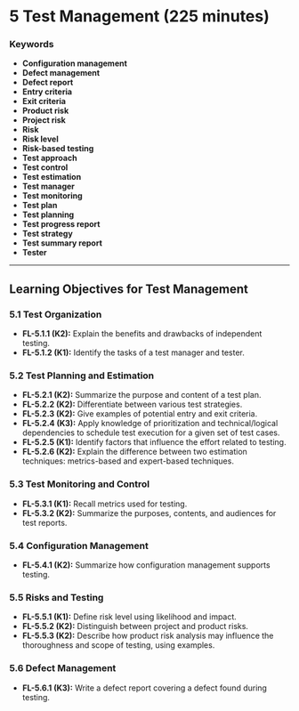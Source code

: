 # 5 Test Management (225 minutes)

### Keywords
- **Configuration management**
- **Defect management**
- **Defect report**
- **Entry criteria**
- **Exit criteria**
- **Product risk**
- **Project risk**
- **Risk**
- **Risk level**
- **Risk-based testing**
- **Test approach**
- **Test control**
- **Test estimation**
- **Test manager**
- **Test monitoring**
- **Test plan**
- **Test planning**
- **Test progress report**
- **Test strategy**
- **Test summary report**
- **Tester**

---

## Learning Objectives for Test Management

### 5.1 Test Organization
- **FL-5.1.1 (K2):** Explain the benefits and drawbacks of independent testing.
- **FL-5.1.2 (K1):** Identify the tasks of a test manager and tester.

### 5.2 Test Planning and Estimation
- **FL-5.2.1 (K2):** Summarize the purpose and content of a test plan.
- **FL-5.2.2 (K2):** Differentiate between various test strategies.
- **FL-5.2.3 (K2):** Give examples of potential entry and exit criteria.
- **FL-5.2.4 (K3):** Apply knowledge of prioritization and technical/logical dependencies to schedule test execution for a given set of test cases.
- **FL-5.2.5 (K1):** Identify factors that influence the effort related to testing.
- **FL-5.2.6 (K2):** Explain the difference between two estimation techniques: metrics-based and expert-based techniques.

### 5.3 Test Monitoring and Control
- **FL-5.3.1 (K1):** Recall metrics used for testing.
- **FL-5.3.2 (K2):** Summarize the purposes, contents, and audiences for test reports.

### 5.4 Configuration Management
- **FL-5.4.1 (K2):** Summarize how configuration management supports testing.

### 5.5 Risks and Testing
- **FL-5.5.1 (K1):** Define risk level using likelihood and impact.
- **FL-5.5.2 (K2):** Distinguish between project and product risks.
- **FL-5.5.3 (K2):** Describe how product risk analysis may influence the thoroughness and scope of testing, using examples.

### 5.6 Defect Management
- **FL-5.6.1 (K3):** Write a defect report covering a defect found during testing.